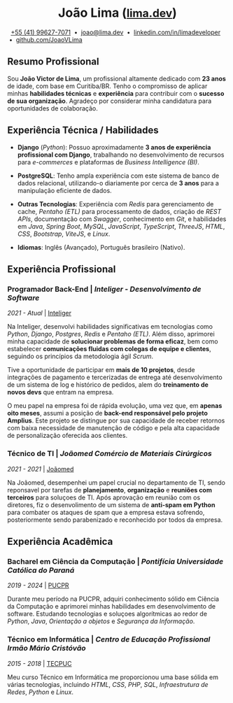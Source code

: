 <h1 align="center" id="joaolima">
    João Lima
    (<a style="font-size: 25px" href="https://www.lima.dev">lima.dev</a>)
</h1>

&nbsp;
<i class="fa-brands fa-whatsapp" style="color: #25D366"></i>
[+55 (41) 99627-7071](https://api.whatsapp.com/send?phone=5541996277071&text=Olá%20João%20Lima%2C%0AEstava%20avaliando%20o%20seu%20currículo%20e%20gostaria%20de%20entrar%20em%20contato%20para%20discutir%20uma%20possível%20oportunidade%20de%20trabalho.%20Quando%20você%20estiver%20disponível%20para%20uma%20conversa%2C%20por%20favor%2C%20deixe-me%20saber%20e%20agendaremos%20uma%20chamada.😀)
&nbsp;•&nbsp;
<i class="fa-regular fa-envelope" style="color: #D44638"></i>
[joao@lima.dev](mailto:joao@lima.dev?subject=Oportunidade%20de%20Colabora%C3%A7%C3%A3o%20-%20Conversa%20Inicial&body=Ol%C3%A1%20Jo%C3%A3o%20Lima%2C%0D%0A%0D%0AEstava%20avaliando%20o%20seu%20curr%C3%ADculo%20e%20gostaria%20de%20entrar%20em%20contato%20para%20discutir%20uma%20poss%C3%ADvel%20oportunidade%20de%20trabalho.%0D%0AQuando%20voc%C3%AA%20estiver%20dispon%C3%ADvel%20para%20uma%20conversa%2C%20por%20favor%2C%20deixe-me%20saber%20e%20agendaremos%20uma%20chamada.%20%F0%9F%98%80)
&nbsp;•&nbsp;
<i class="fa-brands fa-linkedin" style="color: #0e76a8"></i>
[linkedin.com/in/limadeveloper](https://www.linkedin.com/in/limadeveloper)
&nbsp;•&nbsp;
<i class="fa-brands fa-github"></i>
[github.com/JoaoVLima](https://www.github.com/JoaoVLima)
&nbsp;

## Resumo Profissional

Sou **João Victor de Lima**, um profissional altamente dedicado com **23 anos** de idade, com base em Curitiba/BR.
Tenho o compromisso de aplicar minhas **habilidades técnicas** e **experiência** para contribuir com o **sucesso de sua organização**.
Agradeço por considerar minha candidatura para oportunidades de colaboração.


## Experiência Técnica / Habilidades

- **Django** (*Python*): Possuo aproximadamente **3 anos de experiência profissional com Django**, trabalhando no desenvolvimento de recursos para *e-commerces* e plataformas de *Business Intelligence (BI)*.

- **PostgreSQL**: Tenho ampla experiência com este sistema de banco de dados relacional, utilizando-o diariamente por cerca de **3 anos** para a manipulação eficiente de dados.

- **Outras Tecnologias**: Experiência com *Redis* para gerenciamento de cache, *Pentaho (ETL)* para processamento de dados, criação de *REST APIs*, documentação com *Swagger*, conhecimento em *Git*, e habilidades em *Java*, *Spring Boot*, *MySQL*, *JavaScript*, *TypeScript*, *ThreeJS*, *HTML*, *CSS*, *Bootstrap*, *ViteJS*, e *Linux*.

- **Idiomas**: Inglês (Avançado), Português brasileiro (Nativo).


## Experiência Profissional

### Programador Back-End | *Inteliger - Desenvolvimento de Software*
*2021 - Atual* | [Inteliger](https://inteliger.com.br/)

Na Inteliger, desenvolvi habilidades significativas em tecnologias como *Python*, *Django*, *Postgres*, *Redis* e *Pentaho (ETL)*.
Além disso, aprimorei minha capacidade de **solucionar problemas de forma eficaz**, bem como estabelecer **comunicações fluidas com colegas de equipe e clientes**, seguindo os princípios da metodologia ágil *Scrum*.

Tive a oportunidade de participar em **mais de 10 projetos**, desde integrações de pagamento e tercerizadas de entrega até desenvolvimento de um sistema de log e histórico de pedidos, alem do **treinamento de novos devs** que entram na empresa.

O meu papel na empresa foi de rápida evolução, uma vez que, em **apenas oito meses**, assumi a posição de **back-end responsável pelo projeto Amplius**.
Este projeto se distingue por sua capacidade de receber retornos com baixa necessidade de manutenção de código e pela alta capacidade de personalização oferecida aos clientes.

### Técnico de TI | *Joãomed Comércio de Materiais Cirúrgicos*
*2021 - 2021* | [Joãomed](http://joaomed.com.br)

Na Joãomed, desempenhei um papel crucial no departamento de TI, sendo reponsavel por tarefas de **planejamento**, **organização** e **reuniões com terceiros** para soluçoes de TI.
Após aprovação em reunião com os diretores, fiz o desenvolimento de um sistema de **anti-spam em Python** para combater os ataques de spam que a empresa estava sofrendo, posteriormente sendo parabenizado e reconhecido por todos da empresa.

## Experiência Acadêmica

### Bacharel em Ciência da Computação | *Pontifícia Universidade Católica do Paraná*
*2019 - 2024* | [PUCPR](https://www.pucpr.br/)

Durante meu período na PUCPR, adquiri conhecimento sólido em Ciência da Computação e aprimorei minhas habilidades em desenvolvimento de software.
Estudando tecnologias e soluçoes algorítmicas ao redor de *Python*, *Java*, *Orientação a objetos* e *Segurança da Informação*.

### Técnico em Informática | *Centro de Educação Profissional Irmão Mário Cristóvão*
*2015 - 2018* | [TECPUC](http://www.tecpuc.com.br/)

Meu curso Técnico em Informática me proporcionou uma base sólida em várias tecnologias, incluindo *HTML*, *CSS*, *PHP*, *SQL*, *Infraestrutura de Redes*, *Python* e *Linux*.
